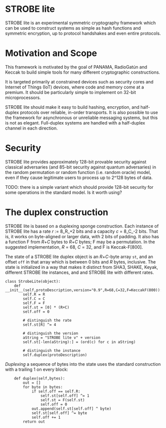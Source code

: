 # STROBE lite
STROBE lite is an experimental symmetric cryptography framework which can be used to construct systems as simple as hash functions and symmetric encryption, up to protocol handshakes and even entire protocols.

# Motivation and Scope
This framework is motivated by the goal of PANAMA, RadioGatún and Keccak to build simple tools for many different cryptographic constructions.

It is targeted primarily at constrained devices such as security cores and Internet of Things (IoT) devices, where code and memory come at a premium.  It should be particularly simple to implement on 32-bit microprocessors.

STROBE lite should make it easy to build hashing, encryption, and half-duplex protocols over reliable, in-order transports.  It is also possible to use the framework for asynchronous or unreliable messaging systems, but this is not as elegant.  Full-duplex systems are handled with a half-duplex channel in each direction.

# Security
STROBE lite provides approximately 128-bit provable security against classical adversaries (and 85-bit security against quantum adversaries) in the random permutation or random function (i.e. random oracle) model, even if they cause legitimate users to process up to 2^128 bytes of data.

TODO: there is a simple variant which should provide 128-bit security for some operations in the standard model.  Is it worth using?

# The duplex construction
STROBE lite is based on a duplexing sponge construction.  Each instance of STROBE lite has a rate _r_ := 8_R_+2 bits and a capacity _c_ = 8_C_-2 bits.  That is, it works on byte-aligned or larger data, with 2 bits of padding.  It also has a function F from _R_+_C_ bytes to _R_+_C_ bytes; F may be a permutation.  In the suggested implementation, _R_ = 68, _C_ = 32, and F is Keccak-F[800].

The state of a STROBE lite duplex object is an _R_+_C_-byte array `st`, and an offset `off` in that array which is between 0 bits and _R_ bytes, inclusive.  The state is initialized in a way that makes it distinct from SHA3, SHAKE, Keyak, different STROBE lite instances, and and STROBE lite with different rates.

```
class StrobeLite(object):
    def __init__(self,protoDescription,version="0.9",R=68,C=32,F=KeccakF(800)):
        self.R = R
        self.C = C
        self.F = F
        self.st = [0] * (R+C)
        self.off = 0
        
        # distinguish the rate
        self.st[R] ^= 4
        
        # distinguish the version
        aString = "STROBE lite v" + version
        self.st[-len(aString):] = (ord(c) for c in aString)
        
        # distinguish the instance
        self.duplex(protoDescription)
```

_Duplexing_ a sequence of bytes into the state uses the standard construction with a trailing 1 on every block:

```
    def duplex(self,bytes):
        out = []
        for byte in bytes:
            if self.off == self.R:
                self.st[self.off] ^= 1
                self.st = F(self.st)
                self.off = 0
            out.append(self.st[self.off] ^ byte)
            self.st[self.off] ^= byte
            self.off += 1
        return out
```

